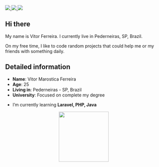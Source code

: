<div>
    <a target='_blank' href="https://twitter.com/tchowmf">
        <img src="https://img.shields.io/badge/Twitter-1DA1F2?style=for-the-badge&logo=twitter&logoColor=white">
    </a>
    <a target='_blank' href="https://instagram.com/vitor_f">
        <img src="https://img.shields.io/badge/Instagram-E4405F?style=for-the-badge&logo=instagram&logoColor=white">
    </a>
    <a target='_blank' href="https://linkedin.com/in/vitor-ferreira-003a88228">
        <img src="https://img.shields.io/badge/LinkedIn-0077B5?style=for-the-badge&logo=linkedin&logoColor=white">
    </a>
</div>

## Hi there

My name is Vitor Ferreira. I currently live in Pederneiras, SP, Brazil. 

On my free time, I like to code random projects that could help me or my friends with something daily.

## Detailed information
* **Name**: Vitor Marostica Ferreira
* **Age**: 25
* **Living in**: Pederneiras - SP, Brazil
* **University**: Focused on complete my degree
- I’m currently learning **Laravel, PHP, Java**

<div align="center">
  <a href="https://github.com/tchowmf">
  <img height="160em" src="https://github-readme-stats.vercel.app/api?username=tchowmf&show_icons=true&theme=dark&include_all_commits=true&count_private=true"/>
</div>
